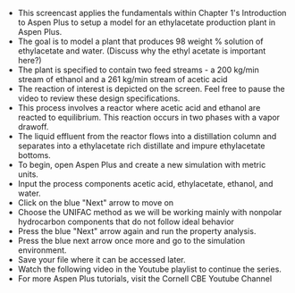 - This screencast applies the fundamentals within Chapter 1's Introduction to Aspen Plus to setup a model for an ethylacetate production plant in Aspen Plus.
- The goal is to model a plant that produces 98 weight % solution of ethylacetate and water. (Discuss why the ethyl acetate is important here?)
- The plant is specified to contain two feed streams - a 200 kg/min stream of ethanol and a 261 kg/min stream of acetic acid
- The reaction of interest is depicted on the screen. Feel free to pause the video to review these design specifications. 
- This process involves a reactor where acetic acid and ethanol are reacted to equilibrium. This reaction occurs in two phases with a vapor drawoff.
- The liquid effluent from the reactor flows into a distillation column and separates into a ethylacetate rich distillate and impure ethylacetate bottoms.
- To begin, open Aspen Plus and create a new simulation with metric units. 
- Input the process components acetic acid, ethylacetate, ethanol, and water.
- Click on the blue "Next" arrow to move on
- Choose the UNIFAC method as we will be working mainly with nonpolar hydrocarbon components that do not follow ideal behavior 
- Press the blue "Next" arrow again and run the property
analysis.
- Press the blue next arrow once more and go to the simulation
environment.
- Save your file where it can be accessed later.
- Watch the following video in the Youtube playlist to continue the series.
- For more Aspen Plus tutorials, visit the Cornell CBE Youtube Channel